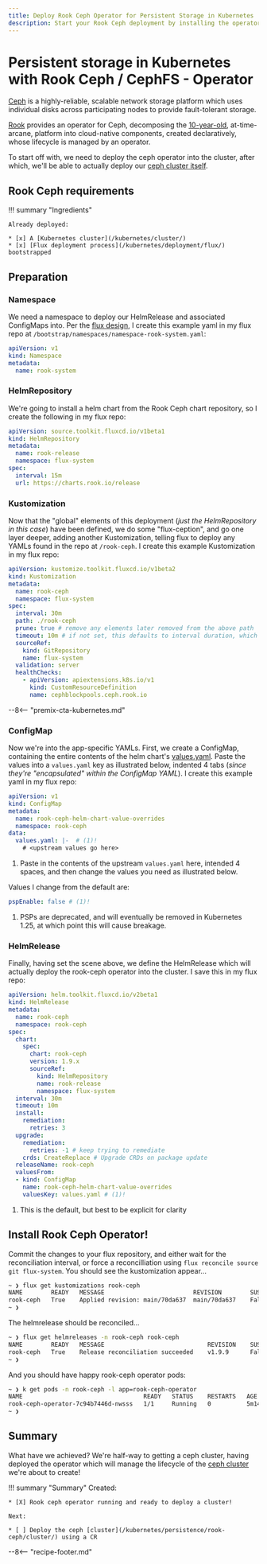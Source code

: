 ```yaml
---
title: Deploy Rook Ceph Operator for Persistent Storage in Kubernetes
description: Start your Rook Ceph deployment by installing the operator into your Kubernetes cluster
---
```


# Persistent storage in Kubernetes with Rook Ceph / CephFS - Operator

[Ceph](https://docs.ceph.com/en/quincy/) is a highly-reliable, scalable network storage platform which uses individual disks across participating nodes to provide fault-tolerant storage.

[Rook](https://rook.io) provides an operator for Ceph, decomposing the [10-year-old](https://en.wikipedia.org/wiki/Ceph_(software)#Release_history), at-time-arcane, platform into cloud-native components, created declaratively, whose lifecycle is managed by an operator.

To start off with, we need to deploy the ceph operator into the cluster, after which, we'll be able to actually deploy our [ceph cluster itself](/kubernetes/persistence/rook-ceph/cluster/).

## Rook Ceph requirements

!!! summary "Ingredients"

    Already deployed:

    * [x] A [Kubernetes cluster](/kubernetes/cluster/)
    * [x] [Flux deployment process](/kubernetes/deployment/flux/) bootstrapped

## Preparation

### Namespace

We need a namespace to deploy our HelmRelease and associated ConfigMaps into. Per the [flux design](/kubernetes/deployment/flux/), I create this example yaml in my flux repo at `/bootstrap/namespaces/namespace-rook-system.yaml`:

```yaml title="/bootstrap/namespaces/namespace-rook-ceph.yaml"
apiVersion: v1
kind: Namespace
metadata:
  name: rook-system
```

### HelmRepository

We're going to install a helm chart from the Rook Ceph chart repository, so I create the following in my flux repo:

```yaml title="/bootstrap/helmrepositories/gitepository-rook-release.yaml"
apiVersion: source.toolkit.fluxcd.io/v1beta1
kind: HelmRepository
metadata:
  name: rook-release
  namespace: flux-system
spec:
  interval: 15m
  url: https://charts.rook.io/release
```

### Kustomization

Now that the "global" elements of this deployment (*just the HelmRepository in this case*) have been defined, we do some "flux-ception", and go one layer deeper, adding another Kustomization, telling flux to deploy any YAMLs found in the repo at `/rook-ceph`. I create this example Kustomization in my flux repo:

```yaml title="/bootstrap/kustomizations/kustomization-rook-ceph.yaml"
apiVersion: kustomize.toolkit.fluxcd.io/v1beta2
kind: Kustomization
metadata:
  name: rook-ceph
  namespace: flux-system
spec:
  interval: 30m
  path: ./rook-ceph
  prune: true # remove any elements later removed from the above path
  timeout: 10m # if not set, this defaults to interval duration, which is 1h
  sourceRef:
    kind: GitRepository
    name: flux-system
  validation: server
  healthChecks:
    - apiVersion: apiextensions.k8s.io/v1
      kind: CustomResourceDefinition
      name: cephblockpools.ceph.rook.io
```

--8<-- "premix-cta-kubernetes.md"

### ConfigMap

Now we're into the app-specific YAMLs. First, we create a ConfigMap, containing the entire contents of the helm chart's [values.yaml](https://github.com/rook/rook/blob/master/deploy/charts/rook-ceph/values.yaml). Paste the values into a `values.yaml` key as illustrated below, indented 4 tabs (*since they're "encapsulated" within the ConfigMap YAML*). I create this example yaml in my flux repo:

```yaml title="rook-ceph/configmap-rook-ceph-helm-chart-value-overrides.yaml"
apiVersion: v1
kind: ConfigMap
metadata:
  name: rook-ceph-helm-chart-value-overrides
  namespace: rook-ceph
data:
  values.yaml: |-  # (1)!
    # <upstream values go here>
```

1. Paste in the contents of the upstream `values.yaml` here, intended 4 spaces, and then change the values you need as illustrated below.

Values I change from the default are:

```yaml
pspEnable: false # (1)!
```

1. PSPs are deprecated, and will eventually be removed in Kubernetes 1.25, at which point this will cause breakage.

### HelmRelease

Finally, having set the scene above, we define the HelmRelease which will actually deploy the rook-ceph operator into the cluster. I save this in my flux repo:

```yaml title="/rook-ceph/helmrelease-rook-ceph.yaml"
apiVersion: helm.toolkit.fluxcd.io/v2beta1
kind: HelmRelease
metadata:
  name: rook-ceph
  namespace: rook-ceph
spec:
  chart:
    spec:
      chart: rook-ceph
      version: 1.9.x
      sourceRef:
        kind: HelmRepository
        name: rook-release
        namespace: flux-system
  interval: 30m
  timeout: 10m
  install:
    remediation:
      retries: 3
  upgrade:
    remediation:
      retries: -1 # keep trying to remediate
    crds: CreateReplace # Upgrade CRDs on package update
  releaseName: rook-ceph
  valuesFrom:
  - kind: ConfigMap
    name: rook-ceph-helm-chart-value-overrides
    valuesKey: values.yaml # (1)!
```

1. This is the default, but best to be explicit for clarity

## Install Rook Ceph Operator!

Commit the changes to your flux repository, and either wait for the reconciliation interval, or force  a reconcilliation using `flux reconcile source git flux-system`. You should see the kustomization appear...

```bash
~ ❯ flux get kustomizations rook-ceph
NAME     	READY	MESSAGE                       	REVISION    	SUSPENDED
rook-ceph	True 	Applied revision: main/70da637	main/70da637	False
~ ❯
```

The helmrelease should be reconciled...

```bash
~ ❯ flux get helmreleases -n rook-ceph rook-ceph 
NAME     	READY	MESSAGE                         	REVISION	SUSPENDED
rook-ceph	True 	Release reconciliation succeeded	v1.9.9  	False
~ ❯
```

And you should have happy rook-ceph operator pods:

```bash
~ ❯ k get pods -n rook-ceph -l app=rook-ceph-operator
NAME                                  READY   STATUS    RESTARTS   AGE
rook-ceph-operator-7c94b7446d-nwsss   1/1     Running   0          5m14s
~ ❯
```

## Summary

What have we achieved? We're half-way to getting a ceph cluster, having deployed the operator which will manage the lifecycle of the [ceph cluster](/kubernetes/persistence/rook-ceph/cluster/) we're about to create!

!!! summary "Summary"
    Created:

    * [X] Rook ceph operator running and ready to deploy a cluster!

    Next:

    * [ ] Deploy the ceph [cluster](/kubernetes/persistence/rook-ceph/cluster/) using a CR

--8<-- "recipe-footer.md"
